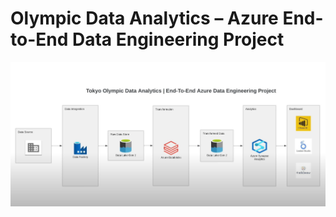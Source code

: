 # Olympic Data Analytics – Azure End-to-End Data Engineering Project
![Project Overview](https://github.com/OsamaELsohafy/Olympic-Data-Analytics--Azure-End-To-End-Data-Engineering-Project/blob/main/PROJECT_OVERVIEW.png)
